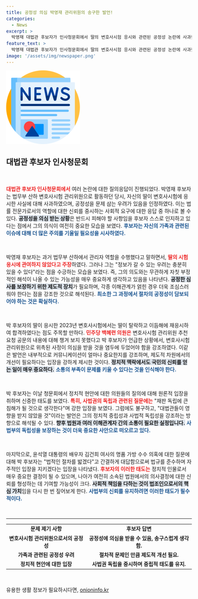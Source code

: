 ```yaml
---
title: 공정성 의심 박영재 관리위원의 송구한 발언!
categories:
  - News
excerpt: >
  박영재 대법관 후보자가 인사청문회에서 딸의 변호사시험 응시와 관련된 공정성 논란에 사과했습니다. 그는 자신이 관리위원으로 활동한 시기에 딸이 응시한 점에 대해 송구하다고 밝혔지만, 직접적인 영향은 없었다고 주장했습니다.
feature_text: >
  박영재 대법관 후보자가 인사청문회에서 딸의 변호사시험 응시와 관련된 공정성 논란에 사과했습니다. 그는 자신이 관리위원으로 활동한 시기에 딸이 응시한 점에 대해 송구하다고 밝혔지만, 직접적인 영향은 없었다고 주장했습니다.
image: '/assets/img/newspaper.png'
---
```


<p><img src="/assets/img/newspaper.png" alt="kimp 속보" /></p>

<h2 data-ke-size="size26">대법관 후보자 인사청문회</h2>

<p data-ke-size="size16">&nbsp;</p>

<p><b><span style="color: #ee2323;">대법관 후보자 인사청문회에서</span></b> 여러 논란에 대한 질의응답이 진행되었다. 박영재 후보자는 법무부 산하 변호사시험 관리위원으로 활동하던 당시, 자신의 딸이 변호사시험에 응시한 사실에 대해 사과하였으며, 공정성을 문제 삼는 우려가 있음을 인정하였다. 이는 법률 전문가로서의 역할에 대한 신뢰를 중시하는 사회적 요구에 대한 응답 중 하나로 볼 수 있다. <b><span style="background-color: #21538527;">공정성을 의심 받는 상황</span></b>은 반드시 피해야 할 사항임을 후보자 스스로 인지하고 있다는 점에서 그의 의식이 여전히 중요한 모습을 보였다. <b><span style="color: #1a5490;">후보자는 자신의 가족과 관련된 이슈에 대해 더 많은 주의를 기울일 필요성을 시사하였다.</span></b></p>

<p data-ke-size="size16">&nbsp;</p>

<p>박영재 후보자는 과거 법무부 산하에서 관리자 역할을 수행했다고 말하면서, <b><span style="color: #ee2323;">딸의 시험 응시에 관여하지 않았다고 주장</span></b>하였다. 그러나 그는 "정보가 갈 수 있는 우려는 충분히 있을 수 있다"라는 점을 수긍하는 모습을 보였다. 즉, 그의 의도와는 무관하게 자칫 부정적인 해석이 나올 수 있는 가능성을 매우 중요하게 생각하고 있음을 나타낸다. <b><span style="background-color: #21538527;">공정한 심사를 보장하기 위한 제도적 장치</span></b>가 필요하며, 각종 이해관계가 얽힌 경우 더욱 조심스러워야 한다는 점을 강조한 것으로 해석된다. <b><span style="color: #1a5490;">최소한 그 과정에서 절차의 공정성이 담보되어야 하는 것은 확실하다.</span></b></p>

<p data-ke-size="size16">&nbsp;</p>

<p>박 후보자의 딸이 응시한 2023년 변호사시험에서는 딸이 탈락하고 이듬해에 재응시하여 합격하였다는 점도 주목할 만하다. <b><span style="color: #ee2323;">민주당 백혜련 의원은</span></b> 변호사시험 관리위원 추천 요청 공문의 내용에 대해 챙겨 보지 못했다고 박 후보자가 언급한 상황에서, 변호사시험 관리위원으로 위촉된 사정이 의심을 받을 것을 염두에 두었어야 함을 강조하였다. 이같은 발언은 내부적으로 커뮤니케이션이 얼마나 중요한지를 강조하며, 제도적 차원에서의 개선이 필요하다는 입장을 강하게 제시한 것이다. <b><span style="background-color: #21538527;">정치적 맥락에서도 국민의 신뢰를 얻는 일이 매우 중요하다.</span></b> <b><span style="color: #1a5490;">소통의 부족이 문제를 키울 수 있다는 것을 인식해야 한다.</span></b></p>

<p data-ke-size="size16">&nbsp;</p>

<p>박 후보자는 이날 청문회에서 정치적 현안에 대한 의원들의 질의에 대해 원론적 입장을 취하며 신중한 태도를 보였다. <b><span style="color: #ee2323;">특히, 사법권의 독립과 관련된 질문에는</span></b> "재판 독립에 큰 침해가 될 것으로 생각한다"며 강한 입장을 보였다. 그럼에도 불구하고, "대법관들이 영향을 받지 않았을 것"이라는 발언은 그의 정치적 중립성과 사법적 독립성을 강조하는 방향으로 해석될 수 있다. <b><span style="background-color: #21538527;">향후 법원과 여러 이해관계자 간의 소통이 필요한 실정입니다.</span></b> <b><span style="color: #1a5490;">사법부의 독립성을 보장하는 것이 더욱 중요한 사안으로 떠오르고 있다.</span></b></p>

<p data-ke-size="size16">&nbsp;</p>

<p>마지막으로, 윤석열 대통령의 배우자 김건희 여사의 명품 가방 수수 의혹에 대한 질문에 대해 박 후보자는 "법적인 절차를 밟겠다"고 간결하게 대답함으로써 법규를 준수하며 자주적인 입장을 지키겠다는 입장을 나타냈다. <b><span style="color: #ee2323;">후보자의 이러한 태도는</span></b> 정치적 인물로서 매우 중요한 결정이 될 수 있으며, 나아가 여전히 소속된 법원에서의 의사결정에 대한 신뢰를 형성하는 데 기여할 가능성이 크다. <b><span style="background-color: #21538527;">사회적 책임을 다하는 것이 법조인으로서의 핵심 가치</span></b>임을 다시 한 번 짚어보게 한다. <b><span style="color: #1a5490;">사법부의 신뢰를 유지하려면 이러한 태도가 필수적이다.</span></b></p>

<p data-ke-size="size16">&nbsp;</p>

<hr>

<table style="width: 100%; border-collapse: collapse;">
  <tbody>
    <tr>
      <td style="text-align: center; height: 17px;">
        <b>문제 제기 사항</b>
      </td>
      <td style="text-align: center; height: 17px;">
        <b>후보자 답변</b>
      </td>
    </tr>
    <tr>
      <td style="text-align: center; height: 17px;">
        <b>변호사시험 관리위원으로서의 공정성</b>
      </td>
      <td style="text-align: center; height: 17px;">
        <b>공정성에 의심을 받을 수 있음, 송구스럽게 생각함.</b>
      </td>
    </tr>
    <tr>
      <td style="text-align: center; height: 17px;">
        <b>가족과 관련된 공정성 우려</b>
      </td>
      <td style="text-align: center; height: 17px;">
        <b>절차적 문제인 만큼 제도적 개선 필요.</b>
      </td>
    </tr>
    <tr>
      <td style="text-align: center; height: 17px;">
        <b>정치적 현안에 대한 입장</b>
      </td>
      <td style="text-align: center; height: 17px;">
        <b>사법권 독립을 중시하며 중립적 태도를 유지.</b>
      </td>
    </tr>
  </tbody>
</table> 

<p data-ke-size="size16">&nbsp;</p>
유용한 생활 정보가 필요하시다면, <a href="https://onioninfo.kr" rel="dofollow">onioninfo.kr</a>


